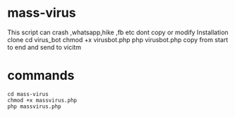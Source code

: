 # mass-virus
This script can crash ,whatsapp,hike ,fb etc dont copy or modify Installation clone cd virus_bot chmod +x virusbot.php php virusbot.php copy from start to end and send to vicitm
# commands
    cd mass-virus
    chmod +x massvirus.php
    php massvirus.php
